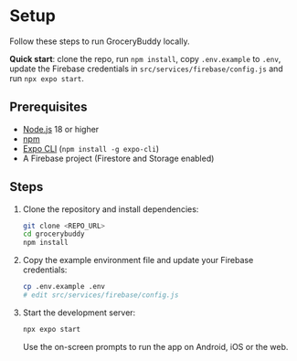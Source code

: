 # Setup

Follow these steps to run GroceryBuddy locally.

**Quick start**: clone the repo, run `npm install`, copy `.env.example` to `.env`,
update the Firebase credentials in `src/services/firebase/config.js` and run
`npx expo start`.

## Prerequisites
- [Node.js](https://nodejs.org/) 18 or higher
- [npm](https://www.npmjs.com/)
- [Expo CLI](https://docs.expo.dev/workflow/expo-cli/) (`npm install -g expo-cli`)
- A Firebase project (Firestore and Storage enabled)

## Steps
1. Clone the repository and install dependencies:
   ```bash
   git clone <REPO_URL>
   cd grocerybuddy
   npm install
   ```
2. Copy the example environment file and update your Firebase credentials:
   ```bash
   cp .env.example .env
   # edit src/services/firebase/config.js
   ```
3. Start the development server:
   ```bash
   npx expo start
   ```
   Use the on-screen prompts to run the app on Android, iOS or the web.
